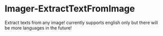 # Imager-ExtractTextFromImage
Extract texts from any image! currently supports english only but there will be more languages in the future!
